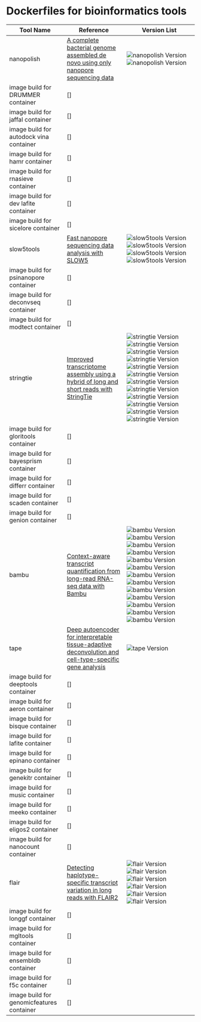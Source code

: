 # Dockerfiles for bioinformatics tools


| Tool Name   | Reference                                                                                     | Version List       | 
|-------------|-----------------------------------------------------------------------------------------------|--------------------|
| nanopolish        | [A complete bacterial genome assembled de novo using only nanopore sequencing data](https://www.nature.com/articles/nmeth.3444) | ![nanopolish Version](https://img.shields.io/badge/nanopolish-0.14.0-blue) ![nanopolish Version](https://img.shields.io/badge/nanopolish-0.13.3-blue) |
| image build for DRUMMER container        | [] |  |
| image build for jaffal container        | [] |  |
| image build for autodock vina container        | [] |  |
| image build for hamr container        | [] |  |
| image build for rnasieve container        | [] |  |
| image build for dev lafite container        | [] |  |
| image build for sicelore container        | [] |  |
| slow5tools        | [Fast nanopore sequencing data analysis with SLOW5](https://www.nature.com/articles/s41587-021-01147-4) | ![slow5tools Version](https://img.shields.io/badge/slow5tools-1.3.0-blue) ![slow5tools Version](https://img.shields.io/badge/slow5tools-1.2.0-blue) ![slow5tools Version](https://img.shields.io/badge/slow5tools-1.1.0-blue) ![slow5tools Version](https://img.shields.io/badge/slow5tools-1.0.0-blue) |
| image build for psinanopore container        | [] |  |
| image build for deconvseq container        | [] |  |
| image build for modtect container        | [] |  |
| stringtie        | [Improved transcriptome assembly using a hybrid of long and short reads with StringTie](https://journals.plos.org/ploscompbiol/article?id=10.1371/journal.pcbi.1009730) | ![stringtie Version](https://img.shields.io/badge/stringtie-3.0.0-blue) ![stringtie Version](https://img.shields.io/badge/stringtie-2.2.3-blue) ![stringtie Version](https://img.shields.io/badge/stringtie-2.2.2-blue) ![stringtie Version](https://img.shields.io/badge/stringtie-2.2.1-blue) ![stringtie Version](https://img.shields.io/badge/stringtie-2.2.0-blue) ![stringtie Version](https://img.shields.io/badge/stringtie-2.1.7-blue) ![stringtie Version](https://img.shields.io/badge/stringtie-2.1.6-blue) ![stringtie Version](https://img.shields.io/badge/stringtie-2.1.5-blue) ![stringtie Version](https://img.shields.io/badge/stringtie-2.1.4-blue) ![stringtie Version](https://img.shields.io/badge/stringtie-2.1.2-blue) ![stringtie Version](https://img.shields.io/badge/stringtie-2.0-blue) ![stringtie Version](https://img.shields.io/badge/stringtie-1.3.6-blue) |
| image build for gloritools container        | [] |  |
| image build for bayesprism container        | [] |  |
| image build for differr container        | [] |  |
| image build for scaden container        | [] |  |
| image build for genion container        | [] |  |
| bambu        | [Context-aware transcript quantification from long-read RNA-seq data with Bambu](https://www.nature.com/articles/s41592-023-01908-w) | ![bambu Version](https://img.shields.io/badge/bambu-3.8.3-blue) ![bambu Version](https://img.shields.io/badge/bambu-3.4.0-blue) ![bambu Version](https://img.shields.io/badge/bambu-3.2.4-blue) ![bambu Version](https://img.shields.io/badge/bambu-3.0.8-blue) ![bambu Version](https://img.shields.io/badge/bambu-3.0.6-blue) ![bambu Version](https://img.shields.io/badge/bambu-3.0.5-blue) ![bambu Version](https://img.shields.io/badge/bambu-3.0.1-blue) ![bambu Version](https://img.shields.io/badge/bambu-2.0.6-blue) ![bambu Version](https://img.shields.io/badge/bambu-2.0.3-blue) ![bambu Version](https://img.shields.io/badge/bambu-2.0.0-blue) ![bambu Version](https://img.shields.io/badge/bambu-1.2.0-blue) ![bambu Version](https://img.shields.io/badge/bambu-1.0.2-blue) ![bambu Version](https://img.shields.io/badge/bambu-1.0.0-blue) |
| tape        | [Deep autoencoder for interpretable tissue-adaptive deconvolution and cell-type-specific gene analysis](https://www.nature.com/articles/s41467-022-34550-9) | ![tape Version](https://img.shields.io/badge/tape-1.1.2-blue) |
| image build for deeptools container        | [] |  |
| image build for aeron container        | [] |  |
| image build for bisque container        | [] |  |
| image build for lafite container        | [] |  |
| image build for epinano container        | [] |  |
| image build for genekitr container        | [] |  |
| image build for music container        | [] |  |
| image build for meeko container        | [] |  |
| image build for eligos2 container        | [] |  |
| image build for nanocount container        | [] |  |
| flair        | [Detecting haplotype-specific transcript variation in long reads with FLAIR2](https://genomebiology.biomedcentral.com/articles/10.1186/s13059-024-03301-y) | ![flair Version](https://img.shields.io/badge/flair-2.0.0-blue) ![flair Version](https://img.shields.io/badge/flair-1.7.0-blue) ![flair Version](https://img.shields.io/badge/flair-1.6.4-blue) ![flair Version](https://img.shields.io/badge/flair-1.6.3-blue) ![flair Version](https://img.shields.io/badge/flair-1.5-blue) ![flair Version](https://img.shields.io/badge/flair-1.4-blue) |
| image build for longgf container        | [] |  |
| image build for mgltools container        | [] |  |
| image build for ensembldb container        | [] |  |
| image build for f5c container        | [] |  |
| image build for genomicfeatures container        | [] |  |

